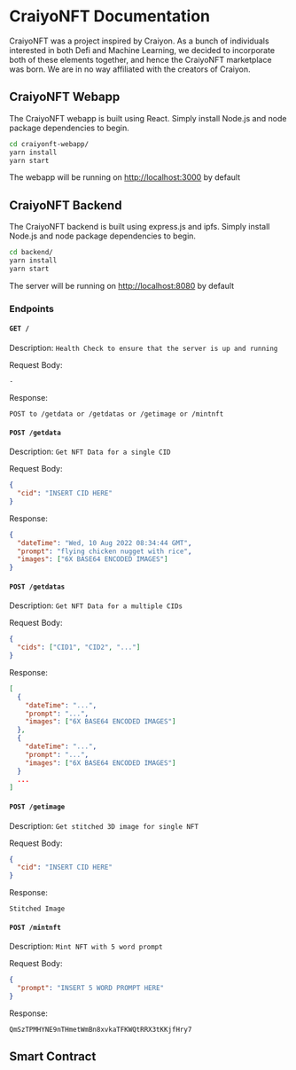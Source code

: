 # CraiyoNFT Documentation

CraiyoNFT was a project inspired by Craiyon. As a bunch of individuals interested in both Defi and Machine Learning, we decided to incorporate both of these elements together, and hence the CraiyoNFT marketplace was born. We are in no way affiliated with the creators of Craiyon.

## CraiyoNFT Webapp

The CraiyoNFT webapp is built using React. Simply install Node.js and node package dependencies to begin.

```bash
cd craiyonft-webapp/
yarn install
yarn start
```

The webapp will be running on [http://localhost:3000](http://localhost:3000) by default

## CraiyoNFT Backend

The CraiyoNFT backend is built using express.js and ipfs. Simply install Node.js and node package dependencies to begin.

```bash
cd backend/
yarn install
yarn start
```

The server will be running on [http://localhost:8080](http://localhost:8080) by default

### Endpoints

#### `GET /`

Description:
`Health Check to ensure that the server is up and running`

Request Body:
```
-
```

Response:  
```
POST to /getdata or /getdatas or /getimage or /mintnft
```

#### `POST /getdata`

Description:
`Get NFT Data for a single CID`

Request Body:
```JSON
{
  "cid": "INSERT CID HERE"
}
```

Response:  
```JSON
{
  "dateTime": "Wed, 10 Aug 2022 08:34:44 GMT",
  "prompt": "flying chicken nugget with rice",
  "images": ["6X BASE64 ENCODED IMAGES"]
}
```

#### `POST /getdatas`

Description:
`Get NFT Data for a multiple CIDs`

Request Body:
```JSON
{
  "cids": ["CID1", "CID2", "..."]
}
```

Response:  
```JSON
[
  {
    "dateTime": "...",
    "prompt": "...",
    "images": ["6X BASE64 ENCODED IMAGES"]
  },
  {
    "dateTime": "...",
    "prompt": "...",
    "images": ["6X BASE64 ENCODED IMAGES"]
  }
  ...
]
```

#### `POST /getimage`

Description:
`Get stitched 3D image for single NFT`

Request Body:
```JSON
{
  "cid": "INSERT CID HERE"
}
```

Response:  
```
Stitched Image
```

#### `POST /mintnft`

Description:
`Mint NFT with 5 word prompt`

Request Body:
```JSON
{
  "prompt": "INSERT 5 WORD PROMPT HERE"
}
```

Response:  
```
QmSzTPMHYNE9nTHmetWmBn8xvkaTFKWQtRRX3tKKjfHry7
```

## Smart Contract
